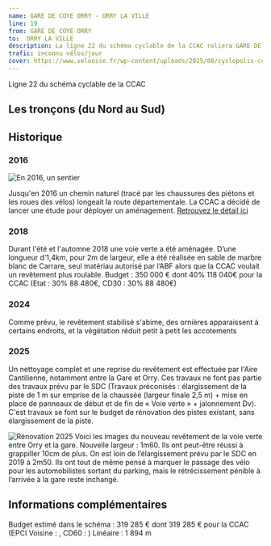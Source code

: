 ```yaml
---
name: GARE DE COYE ORRY - ORRY LA VILLE
line: 19
from: GARE DE COYE ORRY 
to:  ORRY LA VILLE 
description: La ligne 22 du schéma cyclable de la CCAC reliera GARE DE COYE ORRY  à ORRY LA VILLE 
trafic: inconnu vélos/jour
cover: https://www.velooise.fr/wp-content/uploads/2025/08/cyclopolis-ccac-22.jpg
---
```

Ligne 22 du schéma cyclable de la CCAC  
## Les tronçons (du Nord au Sud)

## Historique
### 2016
![En 2016, un sentier](https://www.velooise.fr/wp-content/uploads/2025/08/20160201.le_parisien.jpg)

Jusqu'en 2016 un chemin naturel (tracé par les chaussures des piétons et les roues des vélos) longeait la route départementale. La CCAC a décidé de lancer une étude pour déployer un aménagement. 
[Retrouvez le détail ici](https://www.velooise.fr/2017/08/23/une-voie-verte-entre-orry-la-ville-et-coye-la-foret/)

### 2018
Durant l'été et l'automne 2018 une voie verte a été aménagée. D’une longueur d’1,4km, pour 2m de largeur, elle a été
réalisée en sable de marbre blanc de Carrare, seul matériau autorisé par l’ABF alors que la CCAC voulait un
revêtement plus roulable. 
Budget : 350 000 € dont 40% 118 040€ pour la CCAC (Etat : 30% 88 480€, CD30 : 30% 88 480€)

### 2024
Comme prévu, le revêtement stabilisé s'abime, des ornières apparaissent à certains endroits, et la végétation réduit petit à petit les accotements

### 2025 
Un nettoyage complet et une reprise du revêtement est effectuée par l'Aire Cantilienne, notamment entre la Gare et Orry.
Ces travaux ne font pas partie des travaux prévu par le SDC (Travaux préconisés : élargissement de la piste de 1 m sur emprise de la chaussée (largeur finale 2,5 m) + mise en place de panneaux de début et de fin de « Voie verte » + jalonnement Dv). C'est travaux se font sur le budget de rénovation des pistes existant, sans élargissement de la piste.

![Rénovation 2025](https://www.velooise.fr/wp-content/uploads/2025/08/cyclopolis-19-2025-renovation.jpg)
Voici les images du nouveau revêtement de la voie verte entre Orry et la gare. Nouvelle largeur : 1m60. Ils ont peut-être réussi à grappiller 10cm de plus. On est loin de l’élargissement prévu par le SDC en 2019 à 2m50. Ils ont tout de même pensé à marquer le passage des vélo pour les automobilistes sortant du parking, mais le rétrécissement pénible à l’arrivée à la gare reste inchangé.

## Informations complémentaires

Budget estimé dans le schéma : 319 285 € dont 319 285 € pour la CCAC (EPCI Voisine : , CD60 : )
Linéaire : 1 894 m

